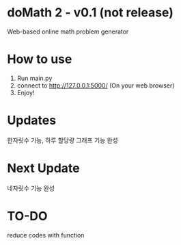 # doMath 2 - v0.1 (not release)
Web-based online math problem generator <br>

# How to use
1. Run main.py
2. connect to http://127.0.0.1:5000/ (On your web browser)
3. Enjoy!

# Updates
한자릿수 기능, 하루 할당량 그래프 기능 완성

# Next Update
네자릿수 기능 완성

# TO-DO
reduce codes with function
